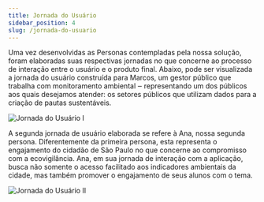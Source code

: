 ```yaml
---
title: Jornada do Usuário
sidebar_position: 4
slug: /jornada-do-usuario
---
```


Uma vez desenvolvidas as Personas contempladas pela nossa solução, foram elaboradas suas respectivas jornadas no que concerne ao processo de interação entre o usuário e o produto final. Abaixo, pode ser visualizada a jornada do usuário construída para Marcos, um gestor público que trabalha com monitoramento ambiental ‒ representando um dos públicos aos quais desejamos atender: os setores públicos que utilizam dados para a criação de pautas sustentáveis.

![Jornada do Usuário I](/img/user_journey_1.png)

A segunda jornada de usuário elaborada se refere à Ana, nossa segunda persona. Diferentemente da primeira persona, esta representa o engajamento do cidadão de São Paulo no que concerne ao compromisso com a ecovigilância. Ana, em sua jornada de interação com a aplicação, busca não somente o acesso facilitado aos indicadores ambientais da cidade, mas também promover o engajamento de seus alunos com o tema.

![Jornada do Usuário II](/img/user_journey_2.png)